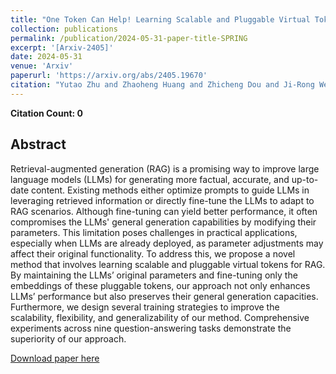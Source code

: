```yaml
---
title: "One Token Can Help! Learning Scalable and Pluggable Virtual Tokens for Retrieval-Augmented Large Language Models"
collection: publications
permalink: /publication/2024-05-31-paper-title-SPRING
excerpt: '[Arxiv-2405]'
date: 2024-05-31
venue: 'Arxiv'
paperurl: 'https://arxiv.org/abs/2405.19670'
citation: "Yutao Zhu and Zhaoheng Huang and Zhicheng Dou and Ji-Rong Wen. 2024. One Token Can Help! Learning Scalable and Pluggable Virtual Tokens for Retrieval-Augmented Large Language Models. Work in Progress."
---
```


**Citation Count: 0**

## Abstract

Retrieval-augmented generation (RAG) is a promising way to improve large language models (LLMs) for generating more factual, accurate, and up-to-date content. Existing methods either optimize prompts to guide LLMs in leveraging retrieved information or directly fine-tune the LLMs to adapt to RAG scenarios. Although fine-tuning can yield better performance, it often compromises the LLMs' general generation capabilities by modifying their parameters. This limitation poses challenges in practical applications, especially when LLMs are already deployed, as parameter adjustments may affect their original functionality. To address this, we propose a novel method that involves learning scalable and pluggable virtual tokens for RAG. By maintaining the LLMs’ original parameters and fine-tuning only the embeddings of these pluggable tokens, our approach not only enhances LLMs’ performance but also preserves their general generation capacities. Furthermore, we design several training strategies to improve the scalability, flexibility, and generalizability of our method. Comprehensive experiments across nine question-answering tasks demonstrate the superiority of our approach.

[Download paper here](/files/2405.19670v3.pdf)
